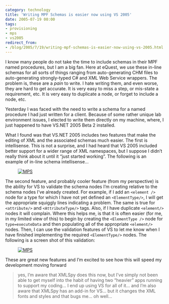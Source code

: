 ```yaml
---
category: technology
title: 'Writing MPF Schemas is easier now using VS 2005'
date: 2005-07-19 00:00
tags:
- provisioning
- mps
- vs2005
redirect_from:
- /blog/2005/7/19/writing-mpf-schemas-is-easier-now-using-vs-2005.html
---
```

I know many people do not take the time to include schemas in their MPF named procedures, but I am a big fan.  Here at eQuest, we use these in-line schemas for all sorts of things ranging from auto-generating CHM files to auto-generating strongly-typed C# and XML Web Service wrappers. The problem is, these are a *pain* to write.  I hate writing them, and even worse, they are hard to get accurate.  It is very easy to miss a step, or mis-state a requirement, etc.  It is very easy to duplicate a node, or forget to include a node, etc.

Yesterday I was faced with the need to write a schema for a named procedure I had just written for a client.  Because of some rather unique lab environment issues, I elected to write them directly on my machine, where, I just happened to have VS.NET 2005 Beta 2 installed.

What I found was that VS.NET 2005 includes two features that make the editing of XML and the associated schemas much easier. The first is intellisense.  This is not a surprise, and I had heard that VS 2005 included better support for a wider range of XML namespaces, but I suppose I didn’t really think about it until it “just started working”.  The following is an example of in-line schema intellisense…

<figure class="align-center">
  <a href="{{ site.url }}{{ site.baseurl }}/images/schema01.png"><img src="{{ site.url }}{{ site.baseurl }}/images/schema01.png" alt="MPS"></a>
</figure>

The second feature, and probably cooler feature (from my perspective) is the ability for VS to validate the schema nodes I’m creating relative to the schema nodes I’ve already created.  For example, if I add an `<element />` node for a type for which I have not yet defined an `<ElementType/>`, I will get the appropriate squiggly lines indicating a problem.  The same is true for `<attribute/>` and `<AttributeType/>` tags. Also, if I have duplicate `<element/>` nodes it will complain.  Where this helps me, is that it is often easier (for me, in my limited view of this) to begin by creating the `<ElementType />` node for `type=executeData` and then populating all of the appropriate `<element/>` nodes.  Then, I can use the validation features of VS to let me know when I have finished implementing the required `<ElementType/>` nodes.  The following is a screen shot of this validation:

<figure class="align-center">
  <a href="{{ site.url }}{{ site.baseurl }}/images/schema02.png"><img src="{{ site.url }}{{ site.baseurl }}/images/schema02.png" alt="MPS"></a>
</figure>

These are great new features and I’m excited to see how this will speed my development moving forward

>  yes, I’m aware that XMLSpy does this now, but I’ve simply not been able to get myself into the habit of having two “heavier” apps running to support my coding… I end up using VS for all of it… and I’m also aware that XMLSpy has an add-in for VS… but it changes the XML fonts and styles and that bugs me… oh well…
